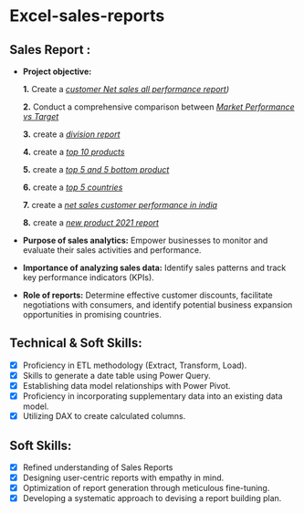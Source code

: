 # Excel-sales-reports
## Sales Report :


- **Project objective:** 

    **1.** Create a _[customer Net sales all performance report](https://github.com/shravanprasad12/Excel-sales-reports/blob/main/sales%20all.pdf))_ 

    **2.** Conduct a comprehensive comparison between _[Market Performance vs Target](https://github.com/shravanprasad12/Excel-sales-reports/blob/main/Market%20vs%20Target.pdf)_
  
    **3.** create a _[division report](https://github.com/shravanprasad12/Excel-sales-reports/blob/main/Division%20report.pdf)_
  
    **4.** create a _[top 10 products](https://github.com/shravanprasad12/Excel-sales-reports/blob/main/Top%2010%20Products.pdf)_
  
    **5.** create a _[top 5 and 5 bottom product](https://github.com/shravanprasad12/Excel-sales-reports/blob/main/Top%205%20bottom%205.pdf)_
  
    **6.** create a _[top 5 countries](https://github.com/shravanprasad12/Excel-sales-reports/blob/main/Top%205%20countries.pdf)_
  
    **7.** create a _[net sales customer performance in india](https://github.com/shravanprasad12/Excel-sales-reports/blob/main/india%20sales.pdf)_
  
    **8.** create a _[new product 2021 report](https://github.com/shravanprasad12/Excel-sales-reports/blob/main/new%20product.pdf)_
  

- **Purpose of sales analytics:** Empower businesses to monitor and evaluate their sales activities and performance.

- **Importance of analyzing sales data:** Identify sales patterns and track key performance indicators (KPIs).

- **Role of reports:** Determine effective customer discounts, facilitate negotiations with consumers, and identify potential business expansion opportunities in promising countries.


## Technical & Soft Skills:
- [x]	Proficiency in ETL methodology (Extract, Transform, Load).
- [x]	Skills to generate a date table using Power Query.
- [x]	Establishing data model relationships with Power Pivot.
- [x]	Proficiency in incorporating supplementary data into an existing data model.
- [x]	Utilizing DAX to create calculated columns.

## Soft Skills:
- [x]	Refined understanding of Sales Reports
- [x]	Designing user-centric reports with empathy in mind.
- [x]	Optimization of report generation through meticulous fine-tuning.
- [x]	Developing a systematic approach to devising a report building plan.
